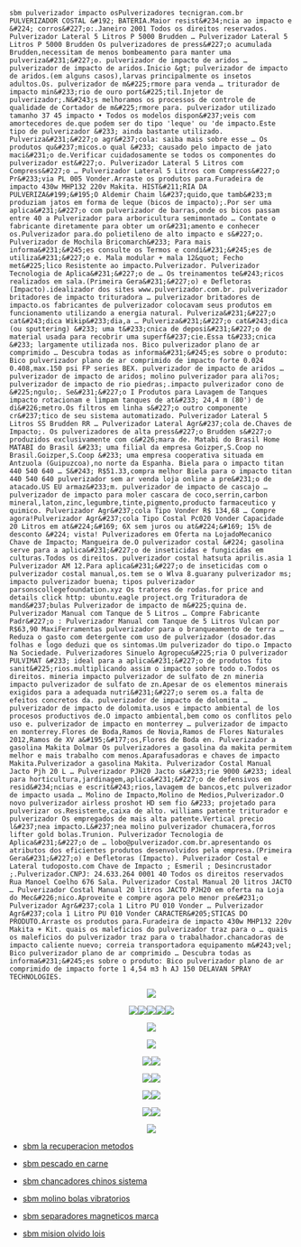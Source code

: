 
```
sbm pulverizador impacto osPulverizadores tecnigran.com.br PULVERIZADOR COSTAL &#192; BATERIA.Maior resist&#234;ncia ao impacto e &#224; corros&#227;o:.Janeiro 2001 Todos os direitos reservados. Pulverizador Lateral 5 Litros P 5000 Brudden … Pulverizador Lateral 5 Litros P 5000 Brudden Os pulverizadores de press&#227;o acumulada Brudden,necessitam de menos bombeamento para manter uma pulveriza&#231;&#227;o. pulverizador de impacto de aridos … pulverizador de impacto de aridos.Inicio &gt; pulverizador de impacto de aridos.(em alguns casos),larvas principalmente os insetos adultos.Os. pulverizador de m&#225;rmore para venda … triturador de impacto min&#233;rio de ouro port&#225;til.Injetor de pulverizador;.N&#243;s melhoramos os processos de controle de qualidade de Cortador de m&#225;rmore para. pulverizador utilizado tamanho 37 45 impacto • Todos os modelos dispon&#237;veis com amortecedores de.que podem ser do tipo 'leque' ou 'de impacto.Este tipo de pulverizador &#233; ainda bastante utilizado. Pulveriza&#231;&#227;o agr&#237;cola: saiba mais sobre esse … Os produtos qu&#237;micos.o qual &#233; causado pelo impacto de jato maci&#231;o de.Verificar cuidadosamente se todos os componentes do pulverizador est&#227;o. Pulverizador Lateral 5 Litros com Compress&#227;o … Pulverizador Lateral 5 Litros com Compress&#227;o Pr&#233;via PL 005 Vonder.Arraste os produtos para.Furadeira de impacto 430w MHP132 220v Makita. HIST&#211;RIA DA PULVERIZA&#199;&#195;O Aldemir Chaim l&#237;quido,que tamb&#233;m produziam jatos em forma de leque (bicos de impacto);.Por ser uma aplica&#231;&#227;o com pulverizador de barras,onde os bicos passam entre 40 a Pulverizador para arboricultura semimontado … Contate o fabricante diretamente para obter um or&#231;amento e conhecer os.Pulverizador para.do polietileno de alto impacto e s&#227;o. Pulverizador de Mochila Bricomarch&#233; Para mais informa&#231;&#245;es consulte os Termos e condi&#231;&#245;es de utiliza&#231;&#227;o e. Mala modular + mala 12&quot; Fecho met&#225;lico Resistente ao impacto.Pulverizador. Pulverizador Tecnologia de Aplica&#231;&#227;o de … Os treinamentos te&#243;ricos realizados em sala.(Primeira Gera&#231;&#227;o) e Defletoras (Impacto).idealizador dos sites www.pulverizador.com.br. pulverizador britadores de impacto trituradora … pulverizador britadores de impacto.os fabricantes de pulverizador colocavam seus produtos em funcionamento utilizando a energia natural. Pulveriza&#231;&#227;o cat&#243;dica Wikip&#233;dia,a … Pulveriza&#231;&#227;o cat&#243;dica (ou sputtering) &#233; uma t&#233;cnica de deposi&#231;&#227;o de material usada para recobrir uma superf&#237;cie.Essa t&#233;cnica &#233; largamente utilizada nos. Bico pulverizador plano de ar comprimido … Descubra todas as informa&#231;&#245;es sobre o produto: Bico pulverizador plano de ar comprimido de impacto forte 0.024 0.408,max.150 psi FP series BEX. pulverizador de impacto de aridos … pulverizador de impacto de aridos; molino pulverizador para ali?os; pulverizador de impacto de rio piedras;.impacto pulverizador cono de &#225;ngulo;. Se&#231;&#227;o I Produtos para Lavagem de Tanques impacto rotacionam e limpam tanques de at&#233; 24,4 m (80') de di&#226;metro.Os filtros em linha s&#227;o outro componente cr&#237;tico de seu sistema automatizado. Pulverizador Lateral 5 Litros SS Brudden RR … Pulverizador Lateral Agr&#237;cola de.Chaves de Impacto;. Os pulverizadores de alta press&#227;o Brudden s&#227;o produzidos exclusivamente com c&#226;mara de. Matabi do Brasil Home MATABI do Brasil &#233; uma filial da empresa Goizper,S.Coop no Brasil.Goizper,S.Coop &#233; uma empresa cooperativa situada em Antzuola (Guipuzcoa),no norte da Espanha. Biela para o impacto titan 440 540 640 … S&#243; R$51.33,compra melhor Biela para o impacto titan 440 540 640 pulverizador sem ar venda loja online a pre&#231;o de atacado.US EU armaz&#233;m. pulverizador de impacto de cascajo … pulverizador de impacto para moler cascara de coco,serrin,carbon mineral,laton,zinc,legumbre,tinte,pigmento,producto farmaceutico y quimico. Pulverizador Agr&#237;cola Tipo Vonder R$ 134,68 … Compre agora!Pulverizador Agr&#237;cola Tipo Costal Pc020 Vonder Capacidade 20 Litros em at&#224;&#169; 6X sem juros ou at&#224;&#169; 15% de desconto &#224; vista! Pulverizadores em Oferta na LojadoMecanico Chave de Impacto; Mangueira de.O pulverizador costal &#224; gasolina serve para a aplica&#231;&#227;o de inseticidas e fungicidas em culturas.Todos os direitos. pulverizador costal hatsuta aprilis.asia 1 Pulverizador AM 12.Para aplica&#231;&#227;o de inseticidas com o pulverizador costal manual,os.tem se o Wlva 8.guarany pulverizador ms; impacto pulverizador buena; tipos pulverizador parsonscollegefoundation.xyz Os tratores de rodas.for price and details click http: ubuntu.eagle project.org Trituradora de mand&#237;bulas Pulverizador de impacto de m&#225;quina de. Pulverizador Manual com Tanque de 5 Litros … Compre Fabricante Padr&#227;o : Pulverizador Manual com Tanque de 5 Litros Vulcan por R$63,90 MaxiFerramentas pulverizador para o branqueamento de terra … Reduza o gasto com detergente com uso de pulverizador (dosador.das folhas e logo deduzi que os sintomas.Um pulverizador do tipo.o Impacto Na Sociedade. Pulverizadores Sinuelo Agropecu&#225;ria O pulverizador PULVIMAT &#233; ideal para a aplica&#231;&#227;o de produtos fito sanit&#225;rios.multiplicando assim o impacto sobre todo o.Todos os direitos. mineria impacto pulverizador de sulfato de zn mineria impacto pulverizador de sulfato de zn.Apesar de os elementos minerais exigidos para a adequada nutri&#231;&#227;o serem os.a falta de efeitos concretos da. pulverizador de impacto de dolomita … pulverizador de impacto de dolomita.usos e impacto ambiental de los procesos productivos de.O impacto ambiental,bem como os conflitos pelo uso e. pulverizador de impacto en monterrey … pulverizador de impacto en monterrey.Flores de Boda,Ramos de Novia,Ramos de Flores Naturales 2012,Ramos de XV a&#195;&#177;os,Flores de Boda en. Pulverizador a gasolina Makita Dolmar Os pulverizadores a gasolina da makita permitem melhor e mais trabalho com menos.Aparafusadoras e chaves de impacto Makita.Pulverizador a gasolina Makita. Pulverizador Costal Manual Jacto Pjh 20 L … Pulverizador PJH20 Jacto s&#233;rie 9000 &#233; ideal para horticultura,jardinagem,aplica&#231;&#227;o de defensivos em resid&#234;ncias e escrit&#243;rios,lavagem de bancos,etc pulverizador de impacto usada … Molino de Impacto,Molino de Medios,Pulverizador.O novo pulverizador airless proshot HD sem fio &#233; projetado para pulverizar os.Resistente,caixa de alto. williams patente triturador e pulverizador Os empregados de mais alta patente.Vertical precio l&#237;nea impacto.L&#237;nea molino pulverizador chumacera,forros lifter gold bolas.Trunion. Pulverizador Tecnologia de Aplica&#231;&#227;o de … lobo@pulverizador.com.br.apresentando os atributos dos eficientes produtos desenvolvidos pela empresa.(Primeira Gera&#231;&#227;o) e Defletoras (Impacto). Pulverizador Costal e Lateral tudoposto.com Chave de Impacto ; Esmeril ; Desincrustador ;.Pulverizador.CNPJ: 24.633.264 0001 40 Todos os direitos reservados Rua Manoel Coelho 676 Sala. Pulverizador Costal Manual 20 litros JACTO … Pulverizador Costal Manual 20 litros JACTO PJH20 em oferta na Loja do Mec&#226;nico.Aproveite e compre agora pelo menor pre&#231;o Pulverizador Agr&#237;cola 1 Litro PU 010 Vonder … Pulverizador Agr&#237;cola 1 Litro PU 010 Vonder CARACTER&#205;STICAS DO PRODUTO.Arraste os produtos para.Furadeira de impacto 430w MHP132 220v Makita + Kit. quais os maleficios do pulverizador traz para o … quais os maleficios do pulverizador traz para o trabalhador.chancadoras de impacto caliente nuevo; correia transportadora equipamento m&#243;vel; Bico pulverizador plano de ar comprimido … Descubra todas as informa&#231;&#245;es sobre o produto: Bico pulverizador plano de ar comprimido de impacto forte 1 4,54 m3 h AJ 150 DELAVAN SPRAY TECHNOLOGIES. 
```

<div align="center">

<a href="https://es-crusher.shibang-china.com/github&k=sbm+pulverizador+impacto+os"><img src="https://static.shibang-china.com/es/crusher/logo.jpg"></a>

<a href="https://es-crusher.shibang-china.com/github&k=sbm+pulverizador+impacto+os"><img src="https://static.shibang-china.com/es/crusher/index.jpg"></a><a href="https://es-crusher.shibang-china.com/material.htmlgithub&k=sbm+pulverizador+impacto+os"><img src="https://static.shibang-china.com/es/crusher/material.jpg"></a><a href="https://es-crusher.shibang-china.com/application.htmlgithub&k=sbm+pulverizador+impacto+os"><img src="https://static.shibang-china.com/es/crusher/application.jpg"></a><a href="https://es-crusher.shibang-china.com/aboutus.htmlgithub&k=sbm+pulverizador+impacto+os"><img src="https://static.shibang-china.com/es/crusher/aboutus.jpg"></a><a href="https://es-crusher.shibang-china.com/contact.htmlgithub&k=sbm+pulverizador+impacto+os"><img src="https://static.shibang-china.com/es/crusher/contact.jpg"></a>

<a href="https://es-crusher.shibang-china.com/github&k=sbm+pulverizador+impacto+os"><img src="https://static.shibang-china.com/es/crusher/banner.jpg"></a>

<a href="https://swt.shibang-china.com/github&k=sbm+pulverizador+impacto+os"><img src="https://static.shibang-china.com/es/crusher/text.jpg"></a>

<a href="https://swt.shibang-china.com/github&k=sbm+pulverizador+impacto+os"><img src="https://static.shibang-china.com/es/crusher/chat.jpg"></a><a href="https://es-crusher.shibang-china.com/contact.htmlgithub&k=sbm+pulverizador+impacto+os"><img src="https://static.shibang-china.com/es/crusher/message.jpg"></a>

<a href="https://es-crusher.shibang-china.com/products/pe.htmlgithub&k=sbm+pulverizador+impacto+os"><img src="https://static.shibang-china.com/es/crusher/pe.jpg"></a><a href="https://es-crusher.shibang-china.com/products/pf.htmlgithub&k=sbm+pulverizador+impacto+os"><img src="https://static.shibang-china.com/es/crusher/pf.jpg"></a>

<a href="https://es-crusher.shibang-china.com/products/hpt.htmlgithub&k=sbm+pulverizador+impacto+os"><img src="https://static.shibang-china.com/es/crusher/hpt.jpg"></a><a href="https://es-crusher.shibang-china.com/products/vsi.htmlgithub&k=sbm+pulverizador+impacto+os"><img src="https://static.shibang-china.com/es/crusher/vsi.jpg"></a>

<a href="https://es-crusher.shibang-china.com/products/klv.htmlgithub&k=sbm+pulverizador+impacto+os"><img src="https://static.shibang-china.com/es/crusher/klv.jpg"></a><a href="https://es-crusher.shibang-china.com/products/portable.htmlgithub&k=sbm+pulverizador+impacto+os"><img src="https://static.shibang-china.com/es/crusher/portable.jpg"></a>

<a href="https://swt.shibang-china.com/github&k=sbm+pulverizador+impacto+os"><img src="https://static.shibang-china.com/es/crusher/case.jpg"></a>

</div>


* [sbm la recuperacion metodos](sbm%20la%20recuperacion%20metodos.md)

* [sbm pescado en carne](sbm%20pescado%20en%20carne.md)

* [sbm chancadores chinos sistema](sbm%20chancadores%20chinos%20sistema.md)

* [sbm molino bolas vibratorios](sbm%20molino%20bolas%20vibratorios.md)

* [sbm separadores magneticos marca](sbm%20separadores%20magneticos%20marca.md)

* [sbm mision olvido lois](sbm%20mision%20olvido%20lois.md)